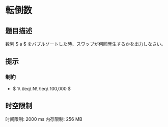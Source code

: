 # 転倒数

## 题目描述

[problemUrl]: https://atcoder.jp/contests/chokudai_S001/tasks/chokudai_S001_j

数列 $ a $ をバブルソートした時、スワップが何回発生するかを出力しなさい。

## 提示

### 制約

- $ 1\ \leq\ N\ \leq\ 100,000 $

## 时空限制

时间限制: 2000 ms
内存限制: 256 MB
